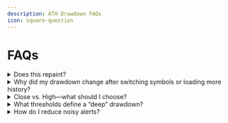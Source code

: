 ```yaml
---
description: ATH Drawdown FAQs
icon: square-question
---
```


# FAQs

<details>

<summary>Does this repaint?</summary>

No. The series is based on a running maximum (ATH) and current price. It will update intra-bar as price moves (like any real-time series), then fix at bar close. There is no look-ahead.

</details>

<details>

<summary>Why did my drawdown change after switching symbols or loading more history?</summary>

ATH is computed from the first available bar on your chart. Different symbols/exchanges or added history can reveal an earlier/higher ATH, changing the baseline. Use the feed with the most complete history for consistency.

</details>

<details>

<summary>Close vs. High—what should I choose?</summary>

Close anchors ATH to settled prices (more conservative, fewer false peaks). High includes wicks, catching fleeting spikes—useful for identifying maximum extremes but more sensitive to noise.

</details>

<details>

<summary>What thresholds define a “deep” drawdown?</summary>

There’s no universal rule. Many high-volatility assets historically see −60% to −80% during major cycles, but you should calibrate bands to your asset class and risk model.

</details>

<details>

<summary>How do I reduce noisy alerts?</summary>

Set alerts to Once per bar close, use a higher timeframe, add a small EMA smoothing length (e.g., 3–8), or widen your alert band (e.g., −72% to −78% instead of −70% to −80%).

</details>
